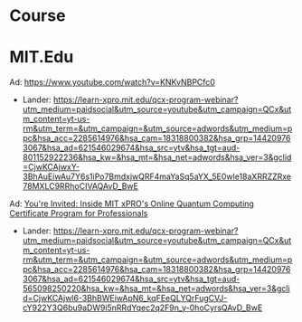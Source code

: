 # Course
# MIT.Edu
Ad: https://www.youtube.com/watch?v=KNKvNBPCfc0
- Lander: https://learn-xpro.mit.edu/qcx-program-webinar?utm_medium=paidsocial&utm_source=youtube&utm_campaign=QCx&utm_content=yt-us-rm&utm_term=&utm_campaign=&utm_source=adwords&utm_medium=ppc&hsa_acc=2285614976&hsa_cam=18318800382&hsa_grp=144209763067&hsa_ad=621546029674&hsa_src=ytv&hsa_tgt=aud-801152922236&hsa_kw=&hsa_mt=&hsa_net=adwords&hsa_ver=3&gclid=CjwKCAjwxY-3BhAuEiwAu7Y6s1iPo7BmdxjwQRF4maYaSq5aYX_5E0wle18aXRRZZRxe78MXLC9RRhoCIVAQAvD_BwE


Ad: [You're Invited: Inside MIT xPRO's Online Quantum Computing Certificate Program for Professionals](https://youtu.be/KNKvNBPCfc0)
- Lander: https://learn-xpro.mit.edu/qcx-program-webinar?utm_medium=paidsocial&utm_source=youtube&utm_campaign=QCx&utm_content=yt-us-rm&utm_term=&utm_campaign=&utm_source=adwords&utm_medium=ppc&hsa_acc=2285614976&hsa_cam=18318800382&hsa_grp=144209763067&hsa_ad=621546029674&hsa_src=ytv&hsa_tgt=aud-565098250220&hsa_kw=&hsa_mt=&hsa_net=adwords&hsa_ver=3&gclid=CjwKCAjwl6-3BhBWEiwApN6_kqFEeQLYQrFugCVJ-cY922Y3Q6bu9aDW9i5nRRdYqec2q2F9n_y-0hoCyrsQAvD_BwE
